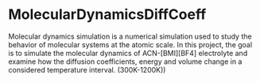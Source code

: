 # MolecularDynamicsDiffCoeff
Molecular dynamics simulation is a numerical simulation used to study the behavior of molecular systems at the atomic scale. In this project, the goal is to simulate the molecular dynamics of ACN-[BMI][BF4] electrolyte and examine how the diffusion coefficients, energy and volume change in a considered temperature interval. (300K-1200K))
